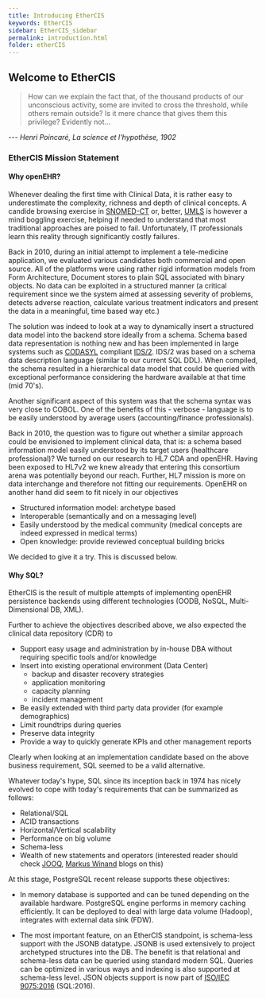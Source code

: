 ```yaml
---
title: Introducing EtherCIS
keywords: EtherCIS
sidebar: EtherCIS_sidebar
permalink: introduction.html
folder: etherCIS
---
```


## Welcome to EtherCIS

>How can we explain the fact that, of the thousand products of our unconscious activity, some are invited to cross the threshold, while others remain outside? Is it mere chance that gives them this privilege? Evidently not...

--- <cite>Henri Poincaré, La science et l'hypothèse, 1902</cite>

### EtherCIS Mission Statement

#### Why openEHR?

Whenever dealing the first time with Clinical Data, it is rather easy to underestimate the complexity, richness and depth of clinical concepts. A candide browsing exercise in [SNOMED-CT](http://www.snomed.org/snomed-ct) or, better, [UMLS](https://www.nlm.nih.gov/research/umls/) is however a mind boggling exercise, helping if needed to understand that most traditional approaches are poised to fail. Unfortunately, IT professionals learn this reality through significantly costly failures.

Back in 2010, during an initial attempt to implement a tele-medicine application, we evaluated various candidates both commercial and open source. All of the platforms were using rather rigid information models from Form Architecture, Document stores to plain SQL associated with binary objects. No data can be exploited in a structured manner (a critical requirement since we the system aimed at assessing severity of problems, detects adverse reaction, calculate various treatment indicators and present the data in a meaningful, time based way etc.)

The solution was indeed to look at a way to dynamically insert a structured data model into the backend store ideally from a schema. Schema based data representation is nothing new and has been implemented in large systems such as [CODASYL](https://en.wikipedia.org/wiki/CODASYL) compliant [IDS/2](https://en.wikipedia.org/wiki/Integrated_Data_Store). IDS/2 was based on a schema data description language (similar to our current SQL DDL). When compiled, the schema resulted in a hierarchical data model that could be queried with exceptional performance considering the hardware available at that time (mid 70's).

Another significant aspect of this system was that the schema syntax was very close to COBOL. One of the benefits of this - verbose - language is to be easily understood by average users (accounting/finance professionals).   

Back in 2010, the question was to figure out whether a similar approach could be envisioned to implement clinical data, that is: a schema based information model easily understood by its target users (healthcare professional)? We turned on our research to HL7 CDA and openEHR. Having been exposed to HL7v2 we knew already that entering this consortium arena was potentially beyond our reach. Further, HL7 mission is more on data interchange and therefore not fitting our requirements. OpenEHR on another hand did seem to fit nicely in our objectives

- Structured information model: archetype based
- Interoperable (semantically and on a messaging level)
- Easily understood by the medical community (medical concepts are indeed expressed in medical terms)
- Open knowledge: provide reviewed conceptual building bricks

We decided to give it a try. This is discussed below.          

#### Why SQL?

EtherCIS is the result of multiple attempts of implementing openEHR persistence backends using different technologies (OODB, NoSQL, Multi-Dimensional DB, XML). 

Further to achieve the objectives described above, we also expected the clinical data repository (CDR) to

- Support easy usage and administration by in-house DBA without requiring specific tools and/or knowledge
- Insert into existing operational environment (Data Center)
	- backup and disaster recovery strategies
	- application monitoring
	- capacity planning
	- incident management
- Be easily extended with third party data provider (for example demographics)
- Limit roundtrips during queries
- Preserve data integrity 
- Provide a way to quickly generate KPIs and other management reports

Clearly when looking at an implementation candidate based on the above business requirement, SQL seemed to be a valid alternative. 

Whatever today's hype, SQL since its inception back in 1974 has nicely evolved to cope with today's requirements that can be summarized as follows:

- Relational/SQL
- ACID transactions
- Horizontal/Vertical scalability
- Performance on big volume
- Schema-less
- Wealth of new statements and operators (interested reader should check [JOOQ](https://www.jooq.org/),  [Markus Winand](http://use-the-index-luke.com/blog/2015-02/modern-sql) blogs on this)

At this stage, PostgreSQL recent release supports these objectives:

- In memory database is supported and can be tuned depending on the available hardware. PostgreSQL engine performs in memory caching efficiently. It can be deployed to deal with large data volume (Hadoop), integrates with external data sink (FDW).

- The most important feature, on an EtherCIS standpoint, is schema-less support with the JSONB datatype. JSONB is used extensively to project archetyped structures into the DB. The benefit is that relational and schema-less data can be queried using standard modern SQL. Queries can be optimized in various ways and indexing is also supported at schema-less level. JSON objects support is now part of [ISO/IEC 9075:2016](https://share.ansi.org/Shared%20Documents/News%20and%20Publications/Links%20Within%20Stories/SQL%20standard%20published_POST.pdf) (SQL:2016).       

